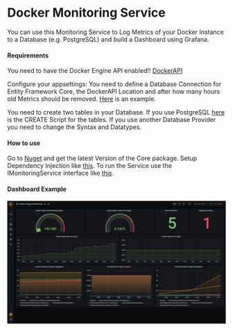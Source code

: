 # Docker Monitoring Service

You can use this Monitoring Service to Log Metrics of your Docker Instance to a Database (e.g. PostgreSQL) and build a Dashboard using Grafana.

#### Requirements

You need to have the Docker Engine API enabled!! [DockerAPI](https://docs.docker.com/engine/api/)

Configure your appsettings: You need to define a Database Connection for Entity Framework Core, the DockerAPI Location and after how many hours old Metrics should be removed. [Here](https://github.com/DotNetMax/DockerMonitoringService/blob/master/DockerMonitoringService/appsettings.json) is an example.

You need to create two tables in your Database. If you use PostgreSQL [here](https://github.com/DotNetMax/DockerMonitoringService/blob/master/DBSQLScripts/CreateTables.sql) is the CREATE Script for the tables. If you use another Database Provider you need to change the Syntax and Datatypes.

#### How to use

Go to [Nuget](https://www.nuget.org/packages/DockerMonitoringService.Core/) and get the latest Version of the Core package.
Setup Dependency Injection like [this](https://github.com/DotNetMax/DockerMonitoringService/blob/master/DockerMonitoringService/Program.cs). To run the Service use the IMonitoringService interface like [this](https://github.com/DotNetMax/DockerMonitoringService/blob/master/DockerMonitoringService/Worker.cs).

#### Dashboard Example

![image](https://github.com/DotNetMax/DockerMonitoringService/blob/develop/GrafanaExample.png)